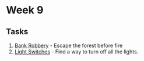 # Week 9

## Tasks

1. [Bank Robbery](1-Bank-Robbery/README.md) - Escape the forest before fire 
1. [Light Switches](2-Light-Switches/README.md) - Find a way to turn off all
the lights.
